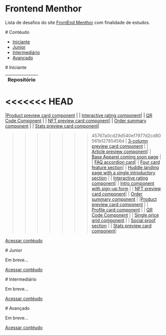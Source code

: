 
# Frontend Menthor

Lista de desafios do site [FrontEnd Menthor](https://www.frontendmentor.io/) com finalidade de estudos.


<a name="contéudo"> 
# Contéudo
</a>


- [Iniciante](#iniciante)
- [Junior](#junior)
- [Intermediário](#intermediário)
- [Avançado](#avançado)


<a name="iniciante"> 
# Iniciante 
</a>


|  Repositório                                                                                                                                   |
|:----------------------------------------------------------------------------------------------------------------------------------------------:|
<<<<<<< HEAD
=======
|[Product preview card component](https://github.com/BrunoSilvaFaria/Desafios-Front-End-Menthor/tree/main/Newbie/product-preview-card-component) |
| [Interactive rating component](https://github.com/BrunoSilvaFaria/Desafios-Front-End-Menthor/tree/main/Newbie/interactive-rating-component)|
| [QR Code Component](https://github.com/BrunoSilvaFaria/Desafios-Front-End-Menthor/tree/main/Newbie/qr-code-component) |
| [NFT preview card component](https://github.com/BrunoSilvaFaria/Desafios-Front-End-Menthor/tree/main/Newbie/nft-preview-card-component)|
| [Order summary component](https://github.com/BrunoSilvaFaria/Desafios-Front-End-Menthor/tree/main/Newbie/order-summary-component-)  |
| [Stats preview card component](https://github.com/BrunoSilvaFaria/Desafios-Front-End-Menthor/tree/main/Newbie/stats-preview-card-component)|
>>>>>>> 45767a0cd29d540ef7977d2cd80561b12785456d
| [3-column preview card component](https://github.com/BrunoSilvaFaria/Desafios-Front-End-Menthor/tree/main/Newbie/3-column-preview-card-component) |
| [Article preview component](https://github.com/BrunoSilvaFaria/Desafios-Front-End-Menthor/tree/main/Newbie/article-preview-component-master)|
| [Base Apparel coming soon page](https://github.com/BrunoSilvaFaria/Desafios-Front-End-Menthor/tree/main/Newbie/base-apparel-coming-soon-master) |
| [FAQ accordion card](https://github.com/BrunoSilvaFaria/Desafios-Front-End-Menthor/tree/main/Newbie/faq-accordion-card)|
| [Four card feature section](https://github.com/BrunoSilvaFaria/Desafios-Front-End-Menthor/tree/main/Newbie/four-card-feature-section-master)|
| [Huddle landing page with a single introductory section](https://github.com/BrunoSilvaFaria/Desafios-Front-End-Menthor/tree/main/Newbie/huddle-landing-page-with-single-introductory-section-master) |
| [Interactive rating component](https://github.com/BrunoSilvaFaria/Desafios-Front-End-Menthor/tree/main/Newbie/interactive-rating-component-main)|
| [Intro component with sign-up form](https://github.com/BrunoSilvaFaria/Desafios-Front-End-Menthor/tree/main/Newbie/intro-component-with-signup-form-master) |
| [NFT preview card component](https://github.com/BrunoSilvaFaria/Desafios-Front-End-Menthor/tree/main/Newbie/nft-preview-card-component-main)|
| [Order summary component](https://github.com/BrunoSilvaFaria/Desafios-Front-End-Menthor/tree/main/Newbie/order-summary-component-)  |
|[Product preview card component](https://github.com/BrunoSilvaFaria/Desafios-Front-End-Menthor/tree/main/Newbie/product-preview-card-component) |
| [Profile card component](https://github.com/BrunoSilvaFaria/Desafios-Front-End-Menthor/tree/main/Newbie/profile-card-component-) |
| [QR Code Component](https://github.com/BrunoSilvaFaria/Desafios-Front-End-Menthor/tree/main/Newbie/qr-code-component-main) |
| [Single price grid component](https://github.com/BrunoSilvaFaria/Desafios-Front-End-Menthor/tree/main/Newbie/single-price-component-master) |
| [Social proof section](https://github.com/BrunoSilvaFaria/Desafios-Front-End-Menthor/tree/main/Newbie/social-proof-section-master) |
| [Stats preview card component](https://github.com/BrunoSilvaFaria/Desafios-Front-End-Menthor/tree/main/Newbie/stats-preview-card-component)|



[Acessar contéudo](#contéudo)

<a name="junior"> 
# Junior
</a>

Em breve...


[Acessar contéudo](#contéudo)

<a name="intermediário"> 
# Intermediário
</a>

Em breve...

[Acessar contéudo](#contéudo)

<a name="avançado"> 
# Avançado
</a>

Em breve...

[Acessar contéudo](#contéudo)
